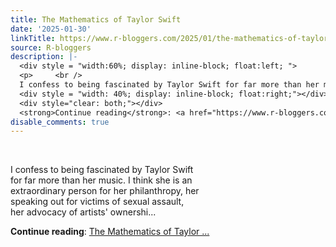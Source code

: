```yaml
---
title: The Mathematics of Taylor Swift
date: '2025-01-30'
linkTitle: https://www.r-bloggers.com/2025/01/the-mathematics-of-taylor-swift/
source: R-bloggers
description: |-
  <div style = "width:60%; display: inline-block; float:left; ">
  <p>     <br />
  I confess to being fascinated by Taylor Swift for far more than her music. I think she is an extraordinary person for her philanthropy, her speaking out for victims of sexual assault, her advocacy of artists' ownershi...</p></div>
  <div style = "width: 40%; display: inline-block; float:right;"></div>
  <div style="clear: both;"></div>
  <strong>Continue reading</strong>: <a href="https://www.r-bloggers.com/2025/01/the-mathematics-of-taylor-swift/">The Mathematics of Taylor ...
disable_comments: true
---
```

<div style = "width:60%; display: inline-block; float:left; ">
<p>     <br />
I confess to being fascinated by Taylor Swift for far more than her music. I think she is an extraordinary person for her philanthropy, her speaking out for victims of sexual assault, her advocacy of artists' ownershi...</p></div>
<div style = "width: 40%; display: inline-block; float:right;"></div>
<div style="clear: both;"></div>
<strong>Continue reading</strong>: <a href="https://www.r-bloggers.com/2025/01/the-mathematics-of-taylor-swift/">The Mathematics of Taylor ...